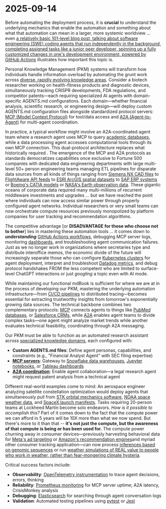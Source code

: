 # 2025-09-14

Before automating the deployment process, it is **crucial** to understand the underlying mechanics that enable the automation and something about what that automation can mean in a larger, more systemic worldview ... even [a relatively basic 101-level blog post, talking about software engineering (SWE) coding agents that run independently in the background, completing assigned tasks like a junior peer developer, spinning up a fully customized changes in one's development environment, powered by GitHub Actions](https://github.blog/ai-and-ml/github-copilot/github-copilot-coding-agent-101-getting-started-with-agentic-workflows-on-github/) illustrates how important this topic is.

Personal Knowledge Management (PKM) systems will transform how individuals handle information overload by automating the grunt work across [diverse, rapidly evolving knowledge areas](https://github.com/AncientGuy/PKM/tree/main/src/2.Areas). Consider a biotech researcher working on health-fitness products and diagnostic devices, simultaneously tracking CRISPR developments, FDA regulations, and competitor patents—each requiring specialized AI agents with domain-specific AGENTS.md configurations. Each domain—whether financial analysis, scientific research, or engineering design—will deploy custom AGENTS.md configuration files alongside standardized protocol servers: [MCP (Model Context Protocol)](https://modelcontextprotocol.io/docs/getting-started/intro) for tool/data access and [A2A (Agent-to-Agent)](https://developers.googleblog.com/en/a2a-a-new-era-of-agent-interoperability/) for multi-agent coordination. 

In practice, a typical workflow might involve an A2A-coordinated agent team where a research agent uses MCP to query [academic databases](https://www.semanticscholar.org/product/api), while a data processing agent accesses computational tools through its own MCP connection. This dual-protocol architecture replaces what historically required . The emergence of the MCP and A2A protocols as standards democratizes capabilities once exclusive to Fortune 500 companies with dedicated data engineering departments with large multi-level 50+ person engineering teams managing ETL pipelines for disparate data sources from all kinds of things ranging from [Siemens NX CAD files](https://www.plm.automation.siemens.com/global/en/products/nx/) to [FlightAware API feeds](https://flightaware.com/commercial/flightxml/) to [ESRI ArcGIS spatial datasets](https://www.esri.com/en-us/arcgis/products/arcgis-platform/overview) to [SAP ERP systems](https://www.sap.com/products/erp.html) or [Boeing's CATIA models](https://www.3ds.com/products-services/catia/) or [NASA's Earth observation data](https://earthdata.nasa.gov/). These gigantic oceans of corporate data required many multi-millions of recurrent middleware investments and upgrades ... but we have reached the point where individuals can now access similar power through properly configured agent networks. Individual researchers or very small teams can now orchestrate compute resources previously monopolized by platform companies for user tracking and recommendation algorithms. 

The competitive advantage [or **DISADVANTAGE for those who choose not to bother**] lies in mastering these automation tools ... it comes down to ***understanding*** [GitHub Actions workflows](https://docs.github.com/en/actions), debugging MCP server logs, monitoring [dashboards](https://grafana.com/docs/grafana/latest/), and troubleshooting agent communication failures. Just as we no longer work in organizations where secretaries type and distribute interoffice memos, the economic divide of the future will increasingly separate those who can configure [Kubernetes clusters](https://kubernetes.io/docs/home/) for agent deployment, interpret and troubleshoot [Datadog metrics](https://www.datadoghq.com/), and debug protocol handshakes FROM the less competent who are limited to surface-level ChatGPT interactions or just *googling* a topic even with AI mode. 

While maintaining our functional mdBook is sufficient for where we are at in the process of developing our PKM, mastering the underlying automation infrastructure—from [CI/CD pipelines](https://www.redhat.com/en/topics/devops/what-is-ci-cd) to distributed tracing—becomes essential for extracting trustworthy insights from tomorrow's exponentially growing data sources. The technical backbone combines two complementary protocols: [MCP](https://modelcontextprotocol.io/docs/getting-started/intro) connects agents to things like [PubMed databases](https://pubmed.ncbi.nlm.nih.gov/), or [Salesforce CRMs](https://www.salesforce.com/products/platform/overview/), while [A2A](https://developers.googleblog.com/en/a2a-a-new-era-of-agent-interoperability/) enables agent teams to divide complex tasks—one agent might analyze market trends while another evaluates technical feasibility, coordinating through A2A messaging.

Our PKM must be able to function as an automated research assistant across [specialized knowledge domains](https://github.com/AncientGuy/PKM/tree/main/src/2.Areas), each configured with:
- **Custom AGENTS.md files**: Define agent personas, capabilities, and constraints (e.g., "Financial Analyst Agent" with SEC filing expertise)
- **[MCP servers](https://modelcontextprotocol.io/docs/getting-started/intro)**: Gateway to [Snowflake data warehouses](https://www.snowflake.com/), [Jupyter notebooks](https://jupyter.org/), or [Tableau dashboards](https://www.tableau.com/)
- **[A2A coordination](https://developers.googleblog.com/en/a2a-a-new-era-of-agent-interoperability/)**: Enable agent collaboration—a legal research agent might request patent analysis from a technical agent

Different real-world examples come to mind: An aerospace engineer analyzing satellite constellation optimization would deploy agents that simultaneously pull from [STK orbital mechanics software](https://www.ansys.com/products/missions/ansys-stk), [NOAA space weather data](https://www.swpc.noaa.gov/), and [SpaceX launch manifests](https://www.spacex.com/launches/). Tasks requiring 20-person teams at Lockheed Martin become solo endeavors. *How is it possible to accomplish this?* Part of it comes down to the fact that the compute power we can afford in 5 years will be 10X more than what we now spend. But there's more to it than that -- **it's not just the compute, but the awareness of that compute is being or has been used for.** The compute power churning away in consumer devices—previously harvesting behavioral data for [Meta's ad targeting](https://www.facebook.com/business/ads) or [Amazon's recommendation engines](https://aws.amazon.com/personalize/)and myriad other consumer tracking application—can now process [inferences based on genomic sequences](https://www.ncbi.nlm.nih.gov/sra) or run [weather simulations of REAL value to people who work in weather, rather than fear-mongering climate hysteria](https://www.cesm.ucar.edu/). 

Critical success factors include:
- **Observability**: [OpenTelemetry instrumentation](https://opentelemetry.io/) to trace agent decisions, errors, thinking
- **Reliability**: [Prometheus monitoring](https://prometheus.io/) for MCP server uptime; A2A latency, CrisisMonkey analysis
- **Debugging**: [Elasticsearch](https://www.elastic.co/elasticsearch/) for searching through agent conversation logs
- **Validation**: Automated testing pipelines using [pytest](https://docs.pytest.org/) or [Jest](https://jestjs.io/)



